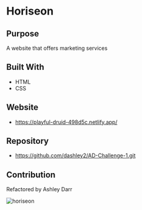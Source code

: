 # Horiseon
## Purpose
A website that offers marketing services

## Built With
* HTML
* CSS

## Website
* https://playful-druid-498d5c.netlify.app/

## Repository
* https://github.com/dashley2/AD-Challenge-1.git 
## Contribution
Refactored by Ashley Darr

![horiseon](https://user-images.githubusercontent.com/103084529/165155607-b62d2e27-588e-4d5c-a692-29e9c04010ce.png)
